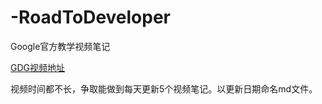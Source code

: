 # -RoadToDeveloper
Google官方教学视频笔记

[GDG视频地址](http://chinagdg.org/google-videos/?vid=XMTQ5ODk1MzU2OA==&plid=26876905)

视频时间都不长，争取能做到每天更新5个视频笔记。以更新日期命名md文件。
